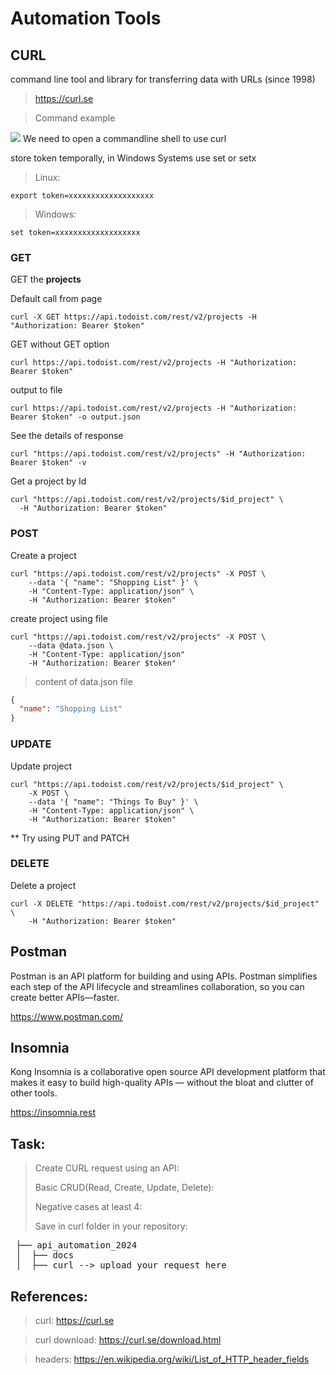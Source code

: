# Automation Tools

## CURL

command line tool and library for transferring data with URLs
(since 1998)

> https://curl.se

> Command example
<img src="img/curl_parts.png"/>
We need to open a commandline shell to use curl

store token temporally, in Windows Systems use set or setx
> Linux:
```shell
export token=xxxxxxxxxxxxxxxxxxx
```
> Windows:
```shell
set token=xxxxxxxxxxxxxxxxxxx
```
### GET

GET the **projects** 

Default call from page
```shell
curl -X GET https://api.todoist.com/rest/v2/projects -H "Authorization: Bearer $token"
```

GET without GET option
```shell
curl https://api.todoist.com/rest/v2/projects -H "Authorization: Bearer $token"
```

output to file
```shell
curl https://api.todoist.com/rest/v2/projects -H "Authorization: Bearer $token" -o output.json
```

See the details of response
```shell
curl "https://api.todoist.com/rest/v2/projects" -H "Authorization: Bearer $token" -v
```
Get a project by Id

```shell
curl "https://api.todoist.com/rest/v2/projects/$id_project" \
  -H "Authorization: Bearer $token"
```

### POST
Create a project
```shell
curl "https://api.todoist.com/rest/v2/projects" -X POST \
    --data '{ "name": "Shopping List" }' \
    -H "Content-Type: application/json" \    
    -H "Authorization: Bearer $token"
```
create project using file
```shell
curl "https://api.todoist.com/rest/v2/projects" -X POST \
    --data @data.json \ 
    -H "Content-Type: application/json"  
    -H "Authorization: Bearer $token"
```
> content of data.json file
 
```json
{
  "name": "Shopping List"
}
```
### UPDATE
Update project 
```shell
curl "https://api.todoist.com/rest/v2/projects/$id_project" \
    -X POST \
    --data '{ "name": "Things To Buy" }' \
    -H "Content-Type: application/json" \    
    -H "Authorization: Bearer $token"
```
** Try using PUT and PATCH

### DELETE
Delete a project

```shell
curl -X DELETE "https://api.todoist.com/rest/v2/projects/$id_project" \
    -H "Authorization: Bearer $token"
```

## Postman

Postman is an API platform for building and using APIs. Postman simplifies each step of the API lifecycle and streamlines collaboration,
so you can create better APIs—faster.

https://www.postman.com/

## Insomnia

Kong Insomnia is a collaborative open source API development platform that makes it easy to build high-quality APIs — without the bloat and clutter of other tools.

https://insomnia.rest

## Task:
> Create CURL request using an API:
> 
> Basic CRUD(Read, Create, Update, Delete):
> 
> Negative cases at least 4:
> 
> Save in curl folder in your repository:
> 
<pre>
 ├── api_automation_2024
 │  ├── docs
 │  ├── curl --> upload your request here
</pre>

## References:

> curl: https://curl.se 

> curl download: https://curl.se/download.html

> headers: https://en.wikipedia.org/wiki/List_of_HTTP_header_fields
